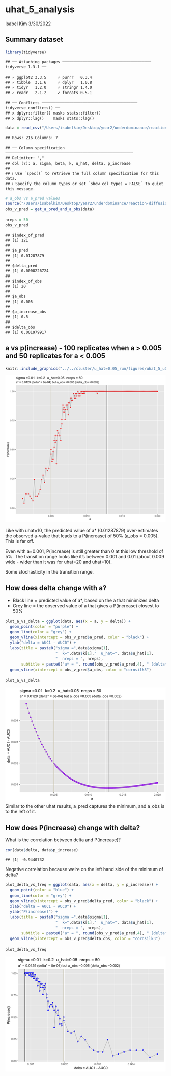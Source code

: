 uhat_5\_analysis
================
Isabel Kim
3/30/2022

## Summary dataset

``` r
library(tidyverse)
```

    ## ── Attaching packages ─────────────────────────────────────── tidyverse 1.3.1 ──

    ## ✓ ggplot2 3.3.5     ✓ purrr   0.3.4
    ## ✓ tibble  3.1.6     ✓ dplyr   1.0.8
    ## ✓ tidyr   1.2.0     ✓ stringr 1.4.0
    ## ✓ readr   2.1.2     ✓ forcats 0.5.1

    ## ── Conflicts ────────────────────────────────────────── tidyverse_conflicts() ──
    ## x dplyr::filter() masks stats::filter()
    ## x dplyr::lag()    masks stats::lag()

``` r
data = read_csv("/Users/isabelkim/Desktop/year2/underdominance/reaction-diffusion/cluster/u_hat=0.05_run/csvs/uhat_5_u0.001_to_0.02_summary.csv")
```

    ## Rows: 216 Columns: 7

    ## ── Column specification ────────────────────────────────────────────────────────
    ## Delimiter: ","
    ## dbl (7): a, sigma, beta, k, u_hat, delta, p_increase
    ## 
    ## ℹ Use `spec()` to retrieve the full column specification for this data.
    ## ℹ Specify the column types or set `show_col_types = FALSE` to quiet this message.

``` r
# a_obs vs a_pred values
source("/Users/isabelkim/Desktop/year2/underdominance/reaction-diffusion/cluster/plotting_functions.R")
obs_v_pred = get_a_pred_and_a_obs(data)

nreps = 50
obs_v_pred
```

    ## $index_of_pred
    ## [1] 121
    ## 
    ## $a_pred
    ## [1] 0.01287879
    ## 
    ## $delta_pred
    ## [1] 0.0008226724
    ## 
    ## $index_of_obs
    ## [1] 20
    ## 
    ## $a_obs
    ## [1] 0.005
    ## 
    ## $p_increase_obs
    ## [1] 0.5
    ## 
    ## $delta_obs
    ## [1] 0.001979917

## a vs p(increase) - 100 replicates when a \> 0.005 and 50 replicates for a \< 0.005

``` r
knitr::include_graphics("../../cluster/u_hat=0.05_run/figures/uhat_5_u0.001_to_0.02.png")
```

![](../../cluster/u_hat=0.05_run/figures/uhat_5_u0.001_to_0.02.png)<!-- -->

Like with uhat=10, the predicted value of a\* (0.01287879)
over-estimates the observed a-value that leads to a P(increase) of 50%
(a_obs = 0.005). This is far off.

Even with a=0.001, P(increase) is still greater than 0 at this low
threshold of 5%. The transition range looks like it’s between 0.001 and
0.01 (about 0.009 wide - wider than it was for uhat=20 and uhat=10).

Some stochasticity in the transition range.

## How does delta change with a?

-   Black line = predicted value of a\*, based on the a that minimizes
    delta
-   Grey line = the observed value of a that gives a P(increase) closest
    to 50%

``` r
plot_a_vs_delta = ggplot(data, aes(x = a, y = delta)) + 
  geom_point(color = "purple") + 
  geom_line(color = "grey") +
  geom_vline(xintercept = obs_v_pred$a_pred, color = "black") + 
  ylab("delta = AUC1 - AUC0") + 
  labs(title = paste0("sigma =",data$sigma[1], 
                      "  k=",data$k[1],"  u_hat=", data$u_hat[1],
                      "  nreps = ", nreps), 
       subtitle = paste0("a* = ", round(obs_v_pred$a_pred,4), " (delta* = ", round(obs_v_pred$delta_pred,4),") but a_obs =",round(obs_v_pred$a_obs,4)," (delta_obs =", round(obs_v_pred$delta_obs,4),")")) + 
  geom_vline(xintercept = obs_v_pred$a_obs, color = "cornsilk3")

plot_a_vs_delta
```

![](uhat_5_analysis_files/figure-gfm/unnamed-chunk-3-1.png)<!-- -->
Similar to the other uhat results, a_pred captures the minimum, and
a_obs is to the left of it.

## How does P(increase) change with delta?

What is the correlation between delta and P(increase)?

``` r
cor(data$delta, data$p_increase)
```

    ## [1] -0.9440732

Negative correlation because we’re on the left hand side of the minimum
of delta?

``` r
plot_delta_vs_freq = ggplot(data, aes(x = delta, y = p_increase)) + 
  geom_point(color = "blue") + 
  geom_line(color = "grey") +
  geom_vline(xintercept = obs_v_pred$delta_pred, color = "black") + 
  xlab("delta = AUC1 - AUC0") + 
  ylab("P(increase)") +
  labs(title = paste0("sigma =",data$sigma[1], 
                      "  k=",data$k[1],"  u_hat=", data$u_hat[1],
                      "  nreps = ", nreps), 
       subtitle = paste0("a* = ", round(obs_v_pred$a_pred,4), " (delta* = ", round(obs_v_pred$delta_pred,4),") but a_obs =",round(obs_v_pred$a_obs,4)," (delta_obs =", round(obs_v_pred$delta_obs,4),")")) + 
  geom_vline(xintercept = obs_v_pred$delta_obs, color = "cornsilk3")

plot_delta_vs_freq
```

![](uhat_5_analysis_files/figure-gfm/unnamed-chunk-5-1.png)<!-- -->
